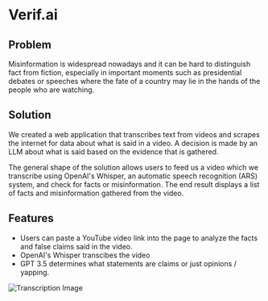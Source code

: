 # Verif.ai

## Problem

Misinformation is widespread nowadays and it can be hard to distinguish fact from fiction, especially in important moments such as presidential debates or speeches where the fate of a country may lie in the hands of the people who are watching.

## Solution

We created a web application that transcribes text from videos and scrapes the internet for data about what is said in a video. A decision is made by an LLM about what is said based on the evidence that is gathered.

The general shape of the solution allows users to feed us a video which we transcribe using OpenAI's Whisper, an automatic speech recognition (ARS) system, and check for facts or misinformation. The end result displays a list of facts and misinformation gathered from the video.

## Features

- Users can paste a YouTube video link into the page to analyze the facts and false claims said in the video.
- OpenAI's Whisper transcibes the video
- GPT 3.5 determines what statements are claims or just opinions / yapping.

![Transcription Image](https://github.com/matthewdeguzman/verif-ai-frontend/blob/main/transcription1.jpg?raw=true)
